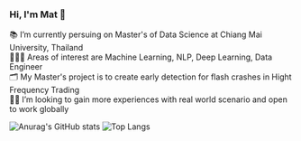 <!--Personal information -->

### Hi, I'm Mat 👋

📚 I’m currently persuing on Master's of Data Science at Chiang Mai University, Thailand <br/>
🧑🏻‍💻 Areas of interest are Machine Learning, NLP, Deep Learning, Data Engineer <br/>
🗂️ My Master's project is to create early detection for flash crashes in Hight Frequency Trading <br/>
✍🏻 I’m looking to gain more experiences with real world scenario and open to work globally <br/>

![Anurag's GitHub stats](https://github-readme-stats.vercel.app/api?username=mattosterone&theme=onedark)
![Top Langs](https://github-readme-stats.vercel.app/api/top-langs/?username=mattosterone&layout=compact)
